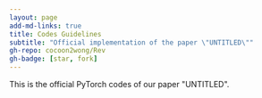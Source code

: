 ```yaml
---
layout: page
add-md-links: true
title: Codes Guidelines
subtitle: "Official implementation of the paper \"UNTITLED\""
gh-repo: cocoon2wong/Rev
gh-badge: [star, fork]
---
```

<!--
 * @Author: Conghao Wong
 * @Date: 2024-11-29 11:27:18
 * @LastEditors: Conghao Wong
 * @LastEditTime: 2024-12-27 11:20:30
 * @Github: https://cocoon2wong.github.io
 * Copyright 2024 Conghao Wong, All Rights Reserved.
-->

This is the official PyTorch codes of our paper "UNTITLED".
<!-- The paper is available on [arXiv](https://arxiv.org/abs/2412.02447) now, and our model weights are available at [here](https://github.com/cocoon2wong/Project-Monandaeg/tree/Re). -->
